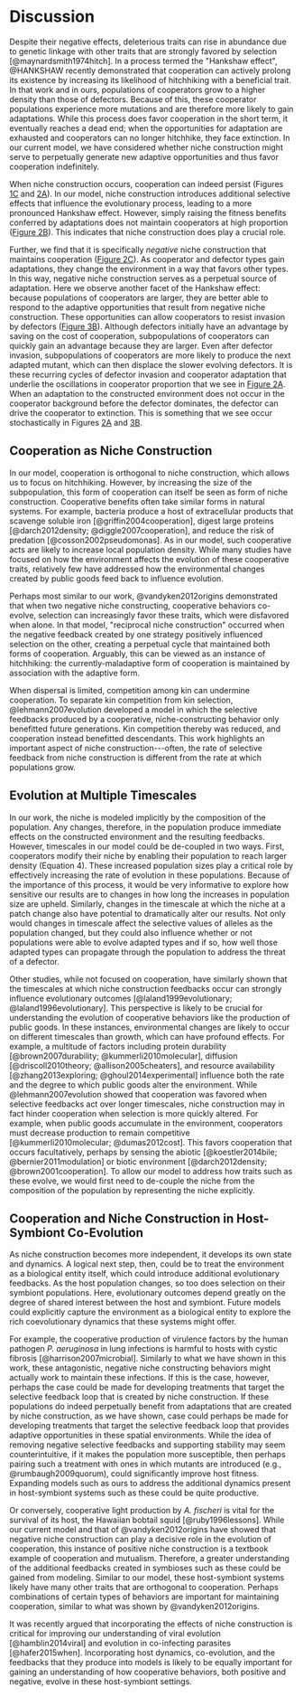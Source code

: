 # Discussion

Despite their negative effects, deleterious traits can rise in abundance due to genetic linkage with other traits that are strongly favored by selection [@maynardsmith1974hitch].
In a process termed the "Hankshaw effect", @HANKSHAW recently demonstrated that cooperation can actively prolong its existence by increasing its likelihood of hitchhiking with a beneficial trait.
In that work and in ours, populations of cooperators grow to a higher density than those of defectors.
Because of this, these cooperator populations experience more mutations and are therefore more likely to gain adaptations.
While this process does favor cooperation in the short term, it eventually reaches a dead end; when the opportunities for adaptation are exhausted and cooperators can no longer hitchhike, they face extinction.
In our current model, we have considered whether niche construction might serve to perpetually generate new adaptive opportunities and thus favor cooperation indefinitely.

When niche construction occurs, cooperation can indeed persist (Figures [1C](#fig1) and [2A](#fig2)).
In our model, niche construction introduces additional selective effects that influence the evolutionary process, leading to a more pronounced Hankshaw effect.
However, simply raising the fitness benefits conferred by adaptations does not maintain cooperators at high proportion ([Figure 2B](#fig2)).
This indicates that niche construction does play a crucial role.

Further, we find that it is specifically *negative* niche construction that maintains cooperation ([Figure 2C](#fig2)).
As cooperator and defector types gain adaptations, they change the environment in a way that favors other types.
In this way, negative niche construction serves as a perpetual source of adaptation.
Here we observe another facet of the Hankshaw effect: because populations of cooperators are larger, they are better able to respond to the adaptive opportunities that result from negative niche construction.
These opportunities can allow cooperators to resist invasion by defectors ([Figure 3B](#fig3)).
Although defectors initially have an advantage by saving on the cost of cooperation, subpopulations of cooperators can quickly gain an advantage because they are larger.
Even after defector invasion, subpopulations of cooperators are more likely to produce the next adapted mutant, which can then displace the slower evolving defectors.
It is these recurring cycles of defector invasion and cooperator adaptation that underlie the oscillations in cooperator proportion that we see in [Figure 2A](#fig2).
When an adaptation to the constructed environment does not occur in the cooperator background before the defector dominates, the defector can drive the cooperator to extinction.
This is something that we see occur stochastically in Figures [2A](#fig2) and [3B](#fig3).


## Cooperation as Niche Construction

In our model, cooperation is orthogonal to niche construction, which allows us to focus on hitchhiking.
However, by increasing the size of the subpopulation, this form of cooperation can itself be seen as form of niche construction.
Cooperative benefits often take similar forms in natural systems.
For example, bacteria produce a host of extracellular products that scavenge soluble iron [@griffin2004cooperation], digest large proteins [@darch2012density; @diggle2007cooperation], and reduce the risk of predation [@cosson2002pseudomonas].
As in our model, such cooperative acts are likely to increase local population density.
While many studies have focused on how the environment affects the evolution of these cooperative traits, relatively few have addressed how the environmental changes created by public goods feed back to influence evolution.

Perhaps most similar to our work, @vandyken2012origins demonstrated that when two negative niche constructing, cooperative behaviors co-evolve, selection can increasingly favor these traits, which were disfavored when alone. 
In that model, "reciprocal niche construction" occurred when the negative feedback created by one strategy positively influenced selection on the other, creating a perpetual cycle that maintained both forms of cooperation.
Arguably, this can be viewed as an instance of hitchhiking: the currently-maladaptive form of cooperation is maintained by association with the adaptive form.

When dispersal is limited, competition among kin can undermine cooperation. 
To separate kin competition from kin selection, @lehmann2007evolution developed a model in which the selective feedbacks produced by a cooperative, niche-constructing behavior only benefitted future generations.
Kin competition thereby was reduced, and cooperation instead benefitted descendants.
This work highlights an important aspect of niche construction---often, the rate of selective feedback from niche construction is different from the rate at which populations grow.


## Evolution at Multiple Timescales

In our work, the niche is modeled implicitly by the composition of the population.
Any changes, therefore, in the population produce immediate effects on the constructed environment and the resulting feedbacks.
However, timescales in our model could be de-coupled in two ways.
First, cooperators modify their niche by enabling their population to reach larger density (Equation 4).
These increased population sizes play a critical role by effectively increasing the rate of evolution in these populations.
Because of the importance of this process, it would be very informative to explore how sensitive our results are to changes in how long the increases in population size are upheld.
Similarly, changes in the timescale at which the niche at a patch change also have potential to dramatically alter our results.
Not only would changes in timescale affect the selective values of alleles as the population changed, but they could also influence whether or not populations were able to evolve adapted types and if so, how well those adapted types can propagate through the population to address the threat of a defector.

Other studies, while not focused on cooperation, have similarly shown that the timescales at which niche construction feedbacks occur can strongly influence evolutionary outcomes [@laland1999evolutionary; @laland1996evolutionary].
This perspective is likely to be crucial for understanding the evolution of cooperative behaviors like the production of public goods.
In these instances, environmental changes are likely to occur on different timescales than growth, which can have profound effects.
For example, a multitude of factors including protein durability [@brown2007durability; @kummerli2010molecular], diffusion [@driscoll2010theory; @allison2005cheaters], and resource availability [@zhang2013exploring; @ghoul2014experimental] influence both the rate and the degree to which public goods alter the environment.
While @lehmann2007evolution showed that cooperation was favored when selective feedbacks act over longer timescales, niche construction may in fact hinder cooperation when selection is more quickly altered.
For example, when public goods accumulate in the environment, cooperators must decrease production to remain competitive [@kummerli2010molecular; @dumas2012cost].
This favors cooperation that occurs facultatively, perhaps by sensing the abiotic [@koestler2014bile; @bernier2011modulation] or biotic environment [@darch2012density; @brown2001cooperation].
To allow our model to address how traits such as these evolve, we would first need to de-couple the niche from the composition of the population by representing the niche explicitly.


## Cooperation and Niche Construction in Host-Symbiont Co-Evolution

As niche construction becomes more independent, it develops its own state and dynamics.
A logical next step, then, could be to treat the environment as a biological entity itself, which could introduce additional evolutionary feedbacks.
As the host population changes, so too does selection on their symbiont populations.
Here, evolutionary outcomes depend greatly on the degree of shared interest between the host and symbiont.
Future models could explicitly capture the environment as a biological entity to explore the rich coevolutionary dynamics that these systems might offer.

For example, the cooperative production of virulence factors by the human pathogen *P. aeruginosa* in lung infections is harmful to hosts with cystic fibrosis [@harrison2007microbial].
Similarly to what we have shown in this work, these antagonistic, negative niche constructing behaviors might actually work to maintain these infections.
If this is the case, however, perhaps the case could be made for developing treatments that target the selective feedback loop that is created by niche construction.
If these populations do indeed perpetually benefit from adaptations that are created by niche construction, as we have shown, case could perhaps be made for developing treatments that target the selective feedback loop that provides adaptive opportunities in these spatial environments.
While the idea of removing negative selective feedbacks and supporting stability may seem counterintuitive, if it makes the population more susceptible, then perhaps pairing such a treatment with ones in which mutants are introduced (e.g., @rumbaugh2009quorum), could significantly improve host fitness.
Expanding models such as ours to address the additional dynamics present in host-symbiont systems such as these could be quite productive.

Or conversely, cooperative light production by *A. fischeri* is vital for the survival of its host, the Hawaiian bobtail squid [@ruby1996lessons].
While our current model and that of @vandyken2012origins have showed that negative niche construction can play a decisive role in the evolution of cooperation, this instance of positive niche construction is a textbook example of cooperation and mutualism. Therefore, a greater understanding of the additional feedbacks created in symbioses such as these could be gained from modeling. Similar to our model, these host-symbiont systems likely have many other traits that are orthogonal to cooperation. Perhaps combinations of certain types of behaviors are important for maintaining cooperation, similar to what was shown by @vandyken2012origins.

It was recently argued that incorporating the effects of niche construction is critical for improving our understanding of viral evolution [@hamblin2014viral] and evolution in co-infecting parasites [@hafer2015when].
Incorporating host dynamics, co-evolution, and the feedbacks that they produce into models is likely to be equally important for gaining an understanding of how cooperative behaviors, both positive and negative, evolve in these host-symbiont settings.

